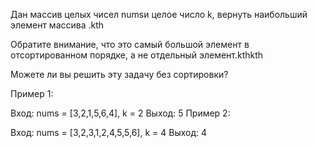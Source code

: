 Дан массив целых чисел numsи целое число k, вернуть наибольший элемент массива .kth

Обратите внимание, что это самый большой элемент в отсортированном порядке, а не отдельный элемент.kthkth

Можете ли вы решить эту задачу без сортировки?

Пример 1:

Вход: nums = [3,2,1,5,6,4], k = 2
Выход: 5
Пример 2:

Вход: nums = [3,2,3,1,2,4,5,5,6], k = 4
Выход: 4
